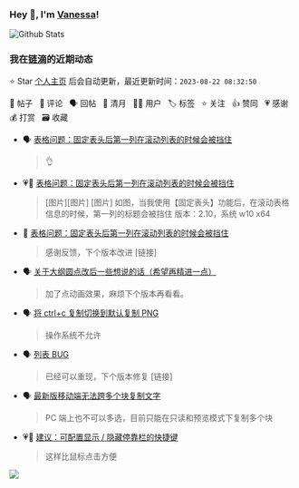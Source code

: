 ### Hey 👋, I'm [Vanessa](http://vanessa.b3log.org/)!

![Github Stats](https://github-readme-stats.vercel.app/api?username=Vanessa219&show_icons=true)

<!--events start -->

### 我在[链滴](https://ld246.com)的近期动态

⭐️ Star [个人主页](https://github.com/Vanessa219/Vanessa219) 后会自动更新，最近更新时间：`2023-08-22 08:32:50`

📝 帖子 &nbsp; 💬 评论 &nbsp; 🗣 回帖 &nbsp; 🌙 清月 &nbsp; 👨‍💻 用户 &nbsp; 🏷️ 标签 &nbsp; ⭐️ 关注 &nbsp; 👍 赞同 &nbsp; 💗 感谢 &nbsp; 💰 打赏 &nbsp; 🗃 收藏

* 🗣 [表格问题：固定表头后第一列在滚动列表的时候会被挡住](https://ld246.com/article/1692535355804/comment/1692613195874#comments)

  > 👌
* 💗📝 [表格问题：固定表头后第一列在滚动列表的时候会被挡住](https://ld246.com/article/1692535355804)

  > [图片][图片] [图片] 如图，当我使用【固定表头】功能后，在滚动表格信息的时候，第一列的标题会被挡住 版本：2.10，系统 w10 x64
* 💬 [表格问题：固定表头后第一列在滚动列表的时候会被挡住](https://ld246.com/article/1692535355804/comment/1692545682790#comments)

  > 感谢反馈，下个版本改进 [链接]
* 🗣 [关于大纲圆点改后一些想说的话（希望再精进一点）](https://ld246.com/article/1692449830823/comment/1692502489399#comments)

  > 加了点动画效果，麻烦下个版本再看看。
* 🗣 [将 ctrl+c 复制切换到默认复制 PNG](https://ld246.com/article/1666151173328/comment/1692324972241#comments)

  > 操作系统不允许
* 🗣 [列表 BUG](https://ld246.com/article/1691981936960/comment/1692067961802#comments)

  > 已经可以重现，下个版本修复 [链接]
* 🗣 [最新版移动端无法跨多个块复制文字](https://ld246.com/article/1691867906443/comment/1692090703207#comments)

  > PC 端上也不可以多选，目前只能在只读和预览模式下复制多个块
* 💗📝 [建议：可配置显示 / 隐藏停靠栏的快捷键](https://ld246.com/article/1691939463729)

  > 这样比鼠标点击方便


<!--events end -->

<a title="Hits" target="_blank" href="https://github.com/Vanessa219/Vanessa219"><img src="https://hits.b3log.org/Vanessa219/Vanessa219.svg"></a>
